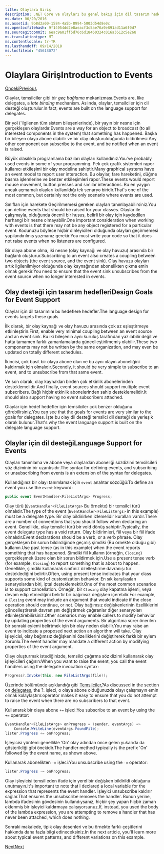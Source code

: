 ```yaml
---
title: Olaylara Giriş
description: .NET Core ve olayları bu genel bakış için dil tasarım hedeflerimiz olayları hakkında bilgi edinin.
ms.date: 06/20/2016
ms.assetid: 9b8d2a00-1584-4a5b-8994-5003d54d8e0c
ms.openlocfilehash: 9f14954dd2e8aeacf3c5ae70a9e891ad11a6f0d7
ms.sourcegitcommit: 6eac9a01ff5d70c6d18460324c016a3612c5e268
ms.translationtype: MT
ms.contentlocale: tr-TR
ms.lasthandoff: 09/14/2018
ms.locfileid: "45618072"
---
```

# <a name="introduction-to-events"></a><span data-ttu-id="05882-103">Olaylara Giriş</span><span class="sxs-lookup"><span data-stu-id="05882-103">Introduction to Events</span></span>

[<span data-ttu-id="05882-104">Önceki</span><span class="sxs-lookup"><span data-stu-id="05882-104">Previous</span></span>](delegates-patterns.md)

<span data-ttu-id="05882-105">Olaylar, temsilciler gibi bir *geç bağlama* mekanizması.</span><span class="sxs-lookup"><span data-stu-id="05882-105">Events are, like delegates, a *late binding* mechanism.</span></span> <span data-ttu-id="05882-106">Aslında, olaylar, temsilciler için dil desteği oluşturulur.</span><span class="sxs-lookup"><span data-stu-id="05882-106">In fact, events are built on the language support for delegates.</span></span>

<span data-ttu-id="05882-107">Bir yol ('ilgilenen tüm sistem bileşenlerinde), bir yayın bir nesne için gerçekleşen olaylardır.</span><span class="sxs-lookup"><span data-stu-id="05882-107">Events are a way for an object to broadcast (to all interested components in the system) that something has happened.</span></span> <span data-ttu-id="05882-108">Başka bir bileşen olaya abone olabilir ve bir olay oluşturulduğunda bildirilmesi.</span><span class="sxs-lookup"><span data-stu-id="05882-108">Any other component can subscribe to the event, and be notified when an event is raised.</span></span>

<span data-ttu-id="05882-109">Büyük olasılıkla programlama bazıları olayları kullandınız.</span><span class="sxs-lookup"><span data-stu-id="05882-109">You've probably used events in some of your programming.</span></span> <span data-ttu-id="05882-110">Pek çok grafik sistemleri rapor kullanıcı etkileşimi bir olay modeline sahiptir.</span><span class="sxs-lookup"><span data-stu-id="05882-110">Many graphical systems have an event model to report user interaction.</span></span> <span data-ttu-id="05882-111">Bu olaylar, fare hareketini, düğme basma işlemlerine ve benzer etkileşimleri rapor.</span><span class="sxs-lookup"><span data-stu-id="05882-111">These events would report mouse movement, button presses and similar interactions.</span></span> <span data-ttu-id="05882-112">Bu en yaygın ancak açmamalı olayları kullanıldığı tek senaryo biridir.</span><span class="sxs-lookup"><span data-stu-id="05882-112">That's one of the most common, but certainly not the only scenario where events are used.</span></span>

<span data-ttu-id="05882-113">Sınıfları için harekete Geçirilmemesi gereken olayları tanımlayabilirsiniz.</span><span class="sxs-lookup"><span data-stu-id="05882-113">You can define events that should be raised for your classes.</span></span> <span data-ttu-id="05882-114">Olaylar ile çalışmayla, olduğunda önemli bir husus, belirli bir olay için kaydedilen herhangi bir nesne olmayabilir.</span><span class="sxs-lookup"><span data-stu-id="05882-114">One important consideration when working with events is that there may not be any object registered for a particular event.</span></span> <span data-ttu-id="05882-115">Kodunuzu böylece hiçbir dinleyicileri olduğunda olayları geçirmemesi yapılandırılmış yazmanız gerekir.</span><span class="sxs-lookup"><span data-stu-id="05882-115">You must write your code so that it does not raise events when no listeners are configured.</span></span>

<span data-ttu-id="05882-116">Bir olaya abone olma, iki nesne (olay kaynağı ve olay havuzu) arasında bir bağlantı oluşturur.</span><span class="sxs-lookup"><span data-stu-id="05882-116">Subscribing to an event also creates a coupling between two objects (the event source, and the event sink).</span></span> <span data-ttu-id="05882-117">Olay havuzu olayları artık ilgilenilmiyor olduğunda olay kaynağından abonelikten çıkma emin olmak gerekir.</span><span class="sxs-lookup"><span data-stu-id="05882-117">You need to ensure that the event sink unsubscribes from the event source when no longer interested in events.</span></span>

## <a name="design-goals-for-event-support"></a><span data-ttu-id="05882-118">Olay desteği için tasarım hedefleri</span><span class="sxs-lookup"><span data-stu-id="05882-118">Design Goals for Event Support</span></span>

<span data-ttu-id="05882-119">Olaylar için dil tasarımını bu hedeflere hedefler.</span><span class="sxs-lookup"><span data-stu-id="05882-119">The language design for events targets these goals.</span></span>

<span data-ttu-id="05882-120">İlk olarak, bir olay kaynağı ve olay havuzu arasında çok az eşleştirmeye etkinleştirin.</span><span class="sxs-lookup"><span data-stu-id="05882-120">First, enable very minimal coupling between an event source and an event sink.</span></span> <span data-ttu-id="05882-121">Bu iki bileşenin aynı kuruluş tarafından yazılabilir değil ve hatta tamamen farklı zamanlamalarda güncelleştirilmemiş olabilir.</span><span class="sxs-lookup"><span data-stu-id="05882-121">These two components may not be written by the same organization, and may even be updated on totally different schedules.</span></span>

<span data-ttu-id="05882-122">İkincisi, çok basit bir olaya abone olun ve bu aynı olayın aboneliğini kaldırmak için olmalıdır.</span><span class="sxs-lookup"><span data-stu-id="05882-122">Secondly, it should be very simple to subscribe to an event, and to unsubscribe from that same event.</span></span>

<span data-ttu-id="05882-123">Ve son olarak, olay kaynakları birden çok etkinlik abonelerinden desteklemelidir.</span><span class="sxs-lookup"><span data-stu-id="05882-123">And finally, event sources should support multiple event subscribers.</span></span> <span data-ttu-id="05882-124">Bağlı hiçbir etkinlik abonelerinden sahip desteklemelidir.</span><span class="sxs-lookup"><span data-stu-id="05882-124">It should also support having no event subscribers attached.</span></span>

<span data-ttu-id="05882-125">Olaylar için hedef hedefler için temsilciler çok benzer olduğunu görebilirsiniz.</span><span class="sxs-lookup"><span data-stu-id="05882-125">You can see that the goals for events are very similar to the goals for delegates.</span></span>
<span data-ttu-id="05882-126">İşte bu olay dil desteği temsilci dil desteği de yerleşik olarak bulunur.</span><span class="sxs-lookup"><span data-stu-id="05882-126">That's why the event language support is built on the delegate language support.</span></span>

## <a name="language-support-for-events"></a><span data-ttu-id="05882-127">Olaylar için dil desteği</span><span class="sxs-lookup"><span data-stu-id="05882-127">Language Support for Events</span></span>

<span data-ttu-id="05882-128">Olayları tanımlama ve abone veya olaylardan aboneliği sözdizimi temsilcileri söz diziminin bir uzantısıdır.</span><span class="sxs-lookup"><span data-stu-id="05882-128">The syntax for defining events, and subscribing or unsubscribing from events is an extension of the syntax for delegates.</span></span>

<span data-ttu-id="05882-129">Kullandığınız bir olayı tanımlamak için `event` anahtar sözcüğü:</span><span class="sxs-lookup"><span data-stu-id="05882-129">To define an event you use the `event` keyword:</span></span>

```csharp
public event EventHandler<FileListArgs> Progress;
```

<span data-ttu-id="05882-130">Olay türü (`EventHandler<FileListArgs>` Bu örnekte) bir temsilci türü olmalıdır.</span><span class="sxs-lookup"><span data-stu-id="05882-130">The type of the event (`EventHandler<FileListArgs>` in this example) must be a delegate type.</span></span> <span data-ttu-id="05882-131">Bir olay bildirirken izlemelidir kuralları vardır.</span><span class="sxs-lookup"><span data-stu-id="05882-131">There are a number of conventions that you should follow when declaring an event.</span></span> <span data-ttu-id="05882-132">Genellikle, olay temsilci türü bir void dönüş sahiptir.</span><span class="sxs-lookup"><span data-stu-id="05882-132">Typically, the event delegate type has a void return.</span></span>
<span data-ttu-id="05882-133">Olay bildirimleri, fiil veya bir fiil ifade olmalıdır.</span><span class="sxs-lookup"><span data-stu-id="05882-133">Event declarations should be a verb, or a verb phrase.</span></span>
<span data-ttu-id="05882-134">Olay gerçekleşen bir sorun bildirdiğinde geçmiş şimdiki (Bu örnekte olduğu gibi) kullanın.</span><span class="sxs-lookup"><span data-stu-id="05882-134">Use past tense (as in this example) when the event reports something that has happened.</span></span> <span data-ttu-id="05882-135">Şimdiki fiil kullanın (örneğin, `Closing`) gerçekleşmek üzere olan bir sorun bildirmek için.</span><span class="sxs-lookup"><span data-stu-id="05882-135">Use a present tense verb (for example, `Closing`) to report something that is about to happen.</span></span> <span data-ttu-id="05882-136">Genellikle, şimdiki kullanarak sınıfınız özelleştirme davranışı tür desteklediğini belirtir.</span><span class="sxs-lookup"><span data-stu-id="05882-136">Often, using present tense indicates that your class supports some kind of customization behavior.</span></span> <span data-ttu-id="05882-137">En sık karşılaşılan senaryolardan biri, iptal desteklemektir.</span><span class="sxs-lookup"><span data-stu-id="05882-137">One of the most common scenarios is to support cancellation.</span></span> <span data-ttu-id="05882-138">Örneğin, bir `Closing` olay kapatma işlemi, veya devam edip etmediğini belirtir bir bağımsız değişken içerebilir.</span><span class="sxs-lookup"><span data-stu-id="05882-138">For example, a `Closing` event may include an argument that would indicate if the close operation should continue, or not.</span></span>  <span data-ttu-id="05882-139">Olay bağımsız değişkenlerinin özelliklerini güncelleştirerek davranışını değiştirmek çağıranlar diğer senaryoları etkinleştirebilirsiniz.</span><span class="sxs-lookup"><span data-stu-id="05882-139">Other scenarios may enable callers to modify behavior by updating properties of the event arguments.</span></span> <span data-ttu-id="05882-140">Bir algoritma sürer önerilen bir sonraki eylemi belirtmek için bir olay neden olabilir.</span><span class="sxs-lookup"><span data-stu-id="05882-140">You may raise an event to indicate a proposed next action an algorithm will take.</span></span> <span data-ttu-id="05882-141">Olay işleyicisi, olay bağımsız değişkenini özelliklerini değiştirerek farklı bir eylem zorunlu.</span><span class="sxs-lookup"><span data-stu-id="05882-141">The event handler may mandate a different action by modifying  properties of the event argument.</span></span>

<span data-ttu-id="05882-142">Olayı oluşturmak istediğinizde, temsilci çağırma söz dizimi kullanarak olay işleyicileri çağırın:</span><span class="sxs-lookup"><span data-stu-id="05882-142">When you want to raise the event, you call the event handlers using the delegate invocation syntax:</span></span>

```csharp
Progress?.Invoke(this, new FileListArgs(file));
```

<span data-ttu-id="05882-143">Üzerinde bölümünde açıklandığı gibi [Temsilciler](delegates-patterns.md),?</span><span class="sxs-lookup"><span data-stu-id="05882-143">As discussed in the section on [delegates](delegates-patterns.md), the ?.</span></span>
<span data-ttu-id="05882-144">işleci, o olaya abone olduğunuzda olayı çalışmayın emin olmak kolaylaştırır.</span><span class="sxs-lookup"><span data-stu-id="05882-144">operator makes it easy to ensure that you do not attempt to raise the event when there are no subscribers to that event.</span></span>
 
<span data-ttu-id="05882-145">Kullanarak bir olaya abone `+=` işleci:</span><span class="sxs-lookup"><span data-stu-id="05882-145">You subscribe to an event by using the `+=` operator:</span></span>

```csharp
EventHandler<FileListArgs> onProgress = (sender, eventArgs) => 
    Console.WriteLine(eventArgs.FoundFile);
lister.Progress += onProgress;
```

<span data-ttu-id="05882-146">İşleyicisi yöntemi genellikle 'On' olay adından önce gelen yukarıda da gösterildiği gibi önekidir.</span><span class="sxs-lookup"><span data-stu-id="05882-146">The handler method typically is the prefix 'On' followed by the event name, as shown above.</span></span>

<span data-ttu-id="05882-147">Kullanarak abonelikten `-=` işleci:</span><span class="sxs-lookup"><span data-stu-id="05882-147">You unsubscribe using the `-=` operator:</span></span>

```csharp
lister.Progress -= onProgress;
```

<span data-ttu-id="05882-148">Olay işleyicisi temsil eden ifade için yerel bir değişken bildirildi olduğunu unutmayın.</span><span class="sxs-lookup"><span data-stu-id="05882-148">It's important to note that I declared a local variable for the expression that represents the event handler.</span></span> <span data-ttu-id="05882-149">İşleyici unsubscribe kaldırır sağlar.</span><span class="sxs-lookup"><span data-stu-id="05882-149">That ensures the unsubscribe removes the handler.</span></span>
<span data-ttu-id="05882-150">Bunun yerine, lambda ifadesinin gövdesinin kullandıysanız, hiçbir şey yapan hiçbir zaman eklenmiş bir işleyici kaldırmaya çalışıyorsunuz.</span><span class="sxs-lookup"><span data-stu-id="05882-150">If, instead, you used the body of the lambda expression, you are attempting to remove a handler that has never been attached, which does nothing.</span></span>

<span data-ttu-id="05882-151">Sonraki makalede, tipik olay desenleri ve bu örnekte farklı çeşitlerini hakkında daha fazla bilgi edineceksiniz.</span><span class="sxs-lookup"><span data-stu-id="05882-151">In the next article, you'll learn more about typical event patterns, and different variations on this example.</span></span>

[<span data-ttu-id="05882-152">Next</span><span class="sxs-lookup"><span data-stu-id="05882-152">Next</span></span>](event-pattern.md)
